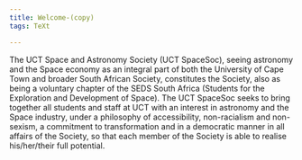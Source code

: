 ```yaml
---
title: Welcome-(copy)
tags: TeXt

---
```

The UCT Space and Astronomy Society (UCT SpaceSoc), seeing astronomy and the Space economy as an integral part of both the University of Cape Town and broader South African Society, constitutes the Society, also as being a voluntary chapter of the SEDS South Africa (Students for the Exploration and Development of Space). The UCT SpaceSoc seeks to bring together all students and staff at UCT with an interest in astronomy and the Space industry, under a philosophy of accessibility, non-racialism and non-sexism, a commitment to transformation and in a democratic manner in all affairs of the Society, so that each member of the Society is able to realise his/her/their full potential.
